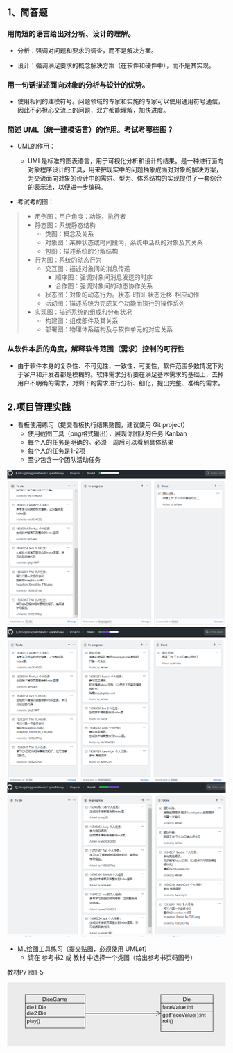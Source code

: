 ## 1、简答题

### 用简短的语言给出对分析、设计的理解。

- 分析：强调对问题和要求的调查，而不是解决方案。

- 设计：强调满足要求的概念解决方案（在软件和硬件中），而不是其实现。 

### 用一句话描述面向对象的分析与设计的优势。

- 使用相同的建模符号。问题领域的专家和实施的专家可以使用通用符号通信，因此不必担心交流上的问题，双方都能理解，加快进度。

### 简述 UML（统一建模语言）的作用。考试考哪些图？

- UML的作用：
    - UML是标准的图表语言，用于可视化分析和设计的结果。是一种进行面向对象程序设计的工具，用来把现实中的问题抽象成面对对象的解决方案，为交流面向对象的设计中的需求、型为、体系结构的实现提供了一套综合的表示法，以便进一步编码。

- 考试考的图：
> - 用例图：用户角度：功能、执行者
> - 静态图：系统静态结构
>   - 类图：概念及关系
>   - 对象图：某种状态或时间段内，系统中活跃的对象及其关系
>   - 包图：描述系统的分解结构
> - 行为图：系统的动态行为
>   - 交互图：描述对象间的消息传递
>       - 顺序图：强调对象间消息发送的时序
>       - 合作图：强调对象间的动态协作关系
>   - 状态图：对象的动态行为。状态-时间-状态迁移-相应动作
>   - 活动图：描述系统为完成某个功能而执行的操作系列
> - 实现图：描述系统的组成和分布状况
>   - 构建图：组成部件及其关系
>   - 部署图：物理体系结构及与软件单元的对应关系

### 从软件本质的角度，解释软件范围（需求）控制的可行性

- 由于软件本身的复杂性、不可见性、一致性、可变性，软件范围多数情况下对于客户和开发者都是模糊的。软件需求分析要在满足基本需求的基础上，去掉用户不明确的需求，对剩下的需求进行分析、细化，提出完整、准确的需求。

## 2.项目管理实践

- 看板使用练习（提交看板执行结果贴图，建议使用 Git project）
    - 使用截图工具（png格式输出），展现你团队的任务 Kanban
    - 每个人的任务是明确的。必须一周后可以看到具体结果
    - 每个人的任务是1-2项
    - 至少包含一个团队活动任务

![](./img/1.png)
![](./img/2.png)
![](./img/3.png)


- ML绘图工具练习（提交贴图，必须使用 UMLet）
    - 请在 参考书2 或 教材 中选择一个类图（给出参考书页码图号）

教材P7 图1-5

![](./img/4.png)
